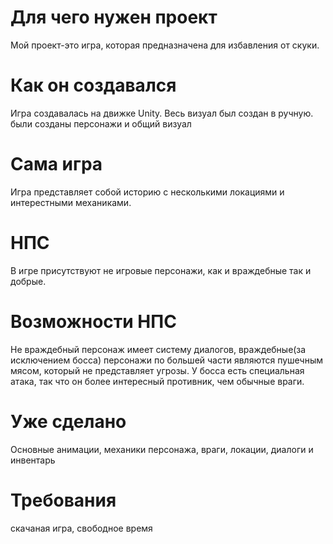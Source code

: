 # Для чего нужен проект
Мой проект-это игра, которая предназначена для избавления от скуки.
# Как он создавался
Игра создавалась на движке Unity.
Весь визуал был создан в ручную.
были созданы персонажи и общий визуал
# Сама игра
Игра представляет собой историю с несколькими локациями и интерестными механиками.
# НПС
В игре присутствуют не игровые персонажи, как и враждебные так и добрые.
# Возможности НПС
Не враждебный персонаж имеет систему диалогов, враждебные(за исключением босса) персонажи по большей части являются пушечным мясом, который не представляет угрозы. У босса есть специальная атака, так что он более интересный противник, чем обычные враги.
# Уже сделано
Основные анимации,
механики персонажа,
враги,
локации,
диалоги и инвентарь
# Требования
скачаная игра, свободное время
